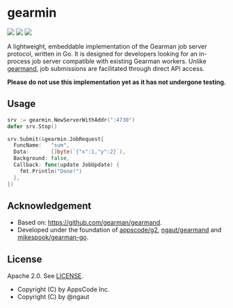 # gearmin

<p align="left">
  <a href="LICENSE"><img src="https://img.shields.io/badge/license-Apache%202.0-blue.svg"/></a>
  <a href="https://codecov.io/gh/artefactual-labs/gearmin"><img src="https://img.shields.io/codecov/c/github/artefactual-labs/gearmain"/></a>
  <a href="https://pkg.go.dev/github.com/artefactual-labs/gearmin"><img src="https://img.shields.io/badge/go.dev-reference-007d9c?logo=go&logoColor=white&style=flat-square"/></a>
</p>

A lightweight, embeddable implementation of the Gearman job server protocol,
written in Go. It is designed for developers looking for an in-process job
server compatible with existing Gearman workers. Unlike [gearmand], job
submissions are facilitated through direct API access.

**Please do not use this implementation yet as it has not undergone testing.**

## Usage

```go
srv := gearmin.NewServerWithAddr(":4730")
defer srv.Stop()

srv.Submit(&gearmin.JobRequest{
  FuncName:   "sum",
  Data:       []byte(`{"x":1,"y":2}`),
  Background: false,
  Callback: func(update JobUpdate) {
    fmt.Println("Done!")
  },
})
```

## Acknowledgement

* Based on: https://github.com/gearman/gearmand.
* Developed under the foundation of [appscode/g2], [ngaut/gearmand] and
  [mikespook/gearman-go].

## License

Apache 2.0. See [LICENSE](LICENSE).

- Copyright (C) by AppsCode Inc.
- Copyright (C) by @ngaut


[gearmand]: https://github.com/gearman/gearmand
[appscode/g2]: https://github.com/appscode/g2
[ngaut/gearmand]: https://github.com/ngaut/gearmand
[mikespook/gearman-go]: https://github.com/mikespook/gearman-go
